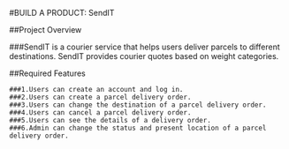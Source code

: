 #BUILD A PRODUCT: SendIT

##Project Overview

###SendIT is a courier service that helps users deliver parcels to different destinations. SendIT provides courier quotes based on weight categories.

##Required Features

    ###1.Users can create an account and log in.
    ###2.Users can create a parcel delivery order.
    ###3.Users can change the destination of a parcel delivery order.
    ###4.Users can cancel a parcel delivery order.
    ###5.Users can see the details of a delivery order.
    ###6.Admin can change the status and present location of a parcel delivery order.
